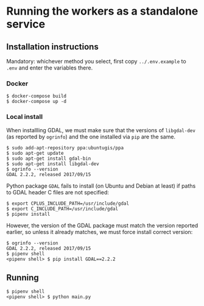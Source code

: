 # Running the workers as a standalone service

## Installation instructions

Mandatory: whichever method you select, first copy `../.env.example` to `.env` and enter the variables there.

### Docker

```
$ docker-compose build
$ docker-compose up -d
```

### Local install

When installling GDAL, we must make sure that the versions of `libgdal-dev` (as reported by `ogrinfo`) and the one installed via `pip` are the same.

```
$ sudo add-apt-repository ppa:ubuntugis/ppa
$ sudo apt-get update
$ sudo apt-get install gdal-bin
$ sudo apt-get install libgdal-dev
$ ogrinfo --version
GDAL 2.2.2, released 2017/09/15
```

Python package `GDAL` fails to install (on Ubuntu and Debian at least) if paths to GDAL header C files are not specified:
```
$ export CPLUS_INCLUDE_PATH=/usr/include/gdal
$ export C_INCLUDE_PATH=/usr/include/gdal
$ pipenv install
```

However, the version of the GDAL package must match the version reported earlier, so unless it already matches, we must force install correct version:
```
$ ogrinfo --version
GDAL 2.2.2, released 2017/09/15
$ pipenv shell
<pipenv shell> $ pip install GDAL==2.2.2
```

## Running

```
$ pipenv shell
<pipenv shell> $ python main.py
```